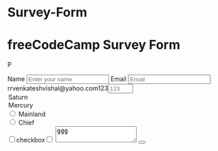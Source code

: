 # Survey-Form
<h1 id="title" class="text-center">freeCodeCamp Survey Form</h1></header>
  <p id="description">P</p>
  <form id="survey-form">
    <label id="name-label" for="name">Name</label>  <input
    type="text"
    name="name"
    id="name"
    class="form-control"
    placeholder="Enter your name"
    required
  />
  <label id="email-label" for="email" class="form-control">Email</label> 
<input id="email" type="email" placeholder="Email" required class="form-control">rrvenkateshvishal@yahoo.com<label id="number-label" for="number" class="form-control">123</label><input id="number" type="number" class="form-control" min="10" placeholder="123" max="25">
<dropdown class="form-control" id="dropdown"><option value = "Saturn"> Saturn 
</option>  
<option value = "Mercury"> Mercury  
</option></dropdown>
<input type="radio" id="mainland" name="fav_language" value="HTML">
<label for="mainland">Mainland</label><br>
<input type="radio" id="chief" name="fav_language" value="CSS">
<label for="chief">Chief</label><br>
<input type="checkbox" value="123">checkbox<input type="checkbox" value="456">
<textarea>ggg</textarea>
<button id="submit"></button>



</form>
 </div>

